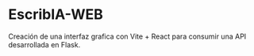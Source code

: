 # EscribIA-WEB
Creación de una interfaz grafica con Vite + React para consumir una API desarrollada en Flask.